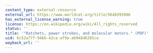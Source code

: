 ```yaml
---
content_type: external-resource
external_url: https://www.worldcat.org/title/5648393986
has_external_license_warning: true
license: https://en.wikipedia.org/wiki/All_rights_reserved
status: ''
title: '"Ratchets, power strokes, and molecular motors." (PDF)'
uid: 6c52a77f-94bb-42ca-af9a-ab948d6265ca
wayback_url: ''
---
```


